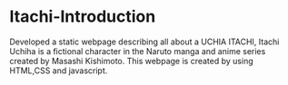 # Itachi-Introduction
Developed a static webpage describing all about a UCHIA ITACHI, Itachi Uchiha is a fictional character in the Naruto manga and anime series created by Masashi Kishimoto. 
This webpage is created by using HTML,CSS and javascript.
